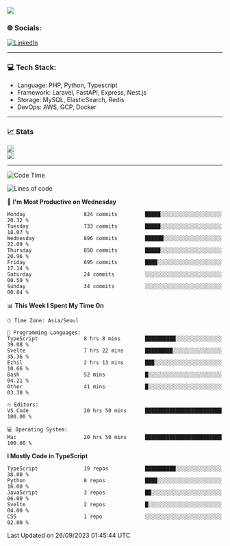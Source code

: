 <!--[![](https://visitcount.itsvg.in/api?id=jin-wk&icon=7&color=12)](https://visitcount.itsvg.in)-->
<!--[![Hits](https://hits.seeyoufarm.com/api/count/incr/badge.svg?url=https%3A%2F%2Fgithub.com%2Fjin-wk&count_bg=%235F625C&title_bg=%23555555&icon=github.svg&icon_color=%23E7E7E7&title=Hits&edge_flat=false)](https://hits.seeyoufarm.com)-->
![](https://komarev.com/ghpvc/?username=jin-wk&color=lightgrey&style=for-the-badge)

### 🌐 Socials:
[![LinkedIn](https://img.shields.io/badge/LinkedIn-%230077B5.svg?logo=linkedin&logoColor=white)](https://linkedin.com/in/jinwook-lee-242625241) 

---

### 💻 Tech Stack:
  - Language: PHP, Python, Typescript
  - Framework: Laravel, FastAPI, Express, Nest.js
  - Storage: MySQL, ElasticSearch, Redis
  - DevOps: AWS, GCP, Docker

---

### 📈 Stats
![](https://github-readme-stats.vercel.app/api?username=jin-wk&theme=dark&hide_border=true&include_all_commits=true&count_private=true)<br/>
![](https://github-readme-streak-stats.herokuapp.com/?user=jin-wk&theme=dark&hide_border=true)<br/>

---

<!--START_SECTION:waka-->
![Code Time](http://img.shields.io/badge/Code%20Time-775%20hrs%2034%20mins-blue)

![Lines of code](https://img.shields.io/badge/From%20Hello%20World%20I%27ve%20Written-1.1%20million%20lines%20of%20code-blue)

📅 **I'm Most Productive on Wednesday** 

```text
Monday                   824 commits         █████░░░░░░░░░░░░░░░░░░░░   20.32 % 
Tuesday                  733 commits         █████░░░░░░░░░░░░░░░░░░░░   18.07 % 
Wednesday                896 commits         ██████░░░░░░░░░░░░░░░░░░░   22.09 % 
Thursday                 850 commits         █████░░░░░░░░░░░░░░░░░░░░   20.96 % 
Friday                   695 commits         ████░░░░░░░░░░░░░░░░░░░░░   17.14 % 
Saturday                 24 commits          ░░░░░░░░░░░░░░░░░░░░░░░░░   00.59 % 
Sunday                   34 commits          ░░░░░░░░░░░░░░░░░░░░░░░░░   00.84 % 
```


📊 **This Week I Spent My Time On** 

```text
🕑︎ Time Zone: Asia/Seoul

💬 Programming Languages: 
TypeScript               8 hrs 8 mins        ██████████░░░░░░░░░░░░░░░   39.08 % 
Svelte                   7 hrs 22 mins       █████████░░░░░░░░░░░░░░░░   35.36 % 
Ezhil                    2 hrs 13 mins       ███░░░░░░░░░░░░░░░░░░░░░░   10.66 % 
Bash                     52 mins             █░░░░░░░░░░░░░░░░░░░░░░░░   04.21 % 
Other                    41 mins             █░░░░░░░░░░░░░░░░░░░░░░░░   03.30 % 

🔥 Editors: 
VS Code                  20 hrs 50 mins      █████████████████████████   100.00 % 

💻 Operating System: 
Mac                      20 hrs 50 mins      █████████████████████████   100.00 % 
```

**I Mostly Code in TypeScript** 

```text
TypeScript               19 repos            ██████████░░░░░░░░░░░░░░░   38.00 % 
Python                   8 repos             ████░░░░░░░░░░░░░░░░░░░░░   16.00 % 
JavaScript               3 repos             ██░░░░░░░░░░░░░░░░░░░░░░░   06.00 % 
Svelte                   2 repos             █░░░░░░░░░░░░░░░░░░░░░░░░   04.00 % 
CSS                      1 repo              ░░░░░░░░░░░░░░░░░░░░░░░░░   02.00 % 
```




 Last Updated on 26/09/2023 01:45:44 UTC
<!--END_SECTION:waka-->
